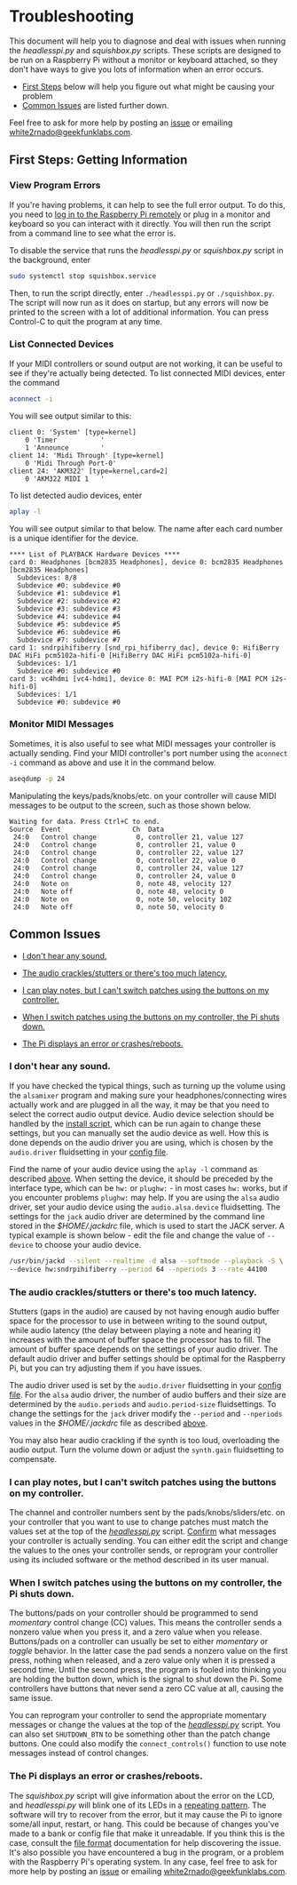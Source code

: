 # Troubleshooting


This document will help you to diagnose and deal with issues when running the _headlesspi.py_ and _squishbox.py_ scripts. These scripts are designed to be run on a Raspberry Pi without a monitor or keyboard attached, so they don't have ways to give you lots of information when an error occurs.

- [First Steps](#first-steps-getting-information) below will help you figure out what might be causing your problem
- [Common Issues](#common-issues) are listed further down.

Feel free to ask for more help by posting an [issue](https://github.com/albedozero/fluidpatcher/issues) or emailing white2rnado@geekfunklabs.com.


## First Steps: Getting Information

### View Program Errors

If you're having problems, it can help to see the full error output. To do this, you need to [log in to the Raspberry Pi remotely](https://www.raspberrypi.com/documentation/computers/remote-access.html) or plug in a monitor and keyboard so you can interact with it directly. You will then run the script from a command line to see what the error is.

To disable the service that runs the _headlesspi.py_ or _squishbox.py_ script in the background, enter

```bash
sudo systemctl stop squishbox.service
```

Then, to run the script directly, enter `./headlesspi.py` or `./squishbox.py`. The script will now run as it does on startup, but any errors will now be printed to the screen with a lot of additional information. You can press Control-C to quit the program at any time.

### List Connected Devices

If your MIDI controllers or sound output are not working, it can be useful to see if they're actually being detected. To list connected MIDI devices, enter the command
```bash
aconnect -i
```
You will see output similar to this:
```
client 0: 'System' [type=kernel]
    0 'Timer           '
    1 'Announce        '
client 14: 'Midi Through' [type=kernel]
    0 'Midi Through Port-0'
client 24: 'AKM322' [type=kernel,card=2]
    0 'AKM322 MIDI 1   '
```
To list detected audio devices, enter
```bash
aplay -l
```
You will see output similar to that below. The name after each card number is a unique identifier for the device.
```
**** List of PLAYBACK Hardware Devices ****
card 0: Headphones [bcm2835 Headphones], device 0: bcm2835 Headphones [bcm2835 Headphones]
  Subdevices: 8/8
  Subdevice #0: subdevice #0
  Subdevice #1: subdevice #1
  Subdevice #2: subdevice #2
  Subdevice #3: subdevice #3
  Subdevice #4: subdevice #4
  Subdevice #5: subdevice #5
  Subdevice #6: subdevice #6
  Subdevice #7: subdevice #7
card 1: sndrpihifiberry [snd_rpi_hifiberry_dac], device 0: HifiBerry DAC HiFi pcm5102a-hifi-0 [HifiBerry DAC HiFi pcm5102a-hifi-0]
  Subdevices: 1/1
  Subdevice #0: subdevice #0
card 3: vc4hdmi [vc4-hdmi], device 0: MAI PCM i2s-hifi-0 [MAI PCM i2s-hifi-0]
  Subdevices: 1/1
  Subdevice #0: subdevice #0
```

### Monitor MIDI Messages

Sometimes, it is also useful to see what MIDI messages your controller is actually sending. Find your MIDI controller's port number using the `aconnect -i` command as above and use it in the command below.
```bash
aseqdump -p 24
```
Manipulating the keys/pads/knobs/etc. on your controller will cause MIDI messages to be output to the screen, such as those shown below.
```
Waiting for data. Press Ctrl+C to end.
Source  Event                  Ch  Data
 24:0   Control change          0, controller 21, value 127
 24:0   Control change          0, controller 21, value 0
 24:0   Control change          0, controller 22, value 127
 24:0   Control change          0, controller 22, value 0
 24:0   Control change          0, controller 24, value 127
 24:0   Control change          0, controller 24, value 0
 24:0   Note on                 0, note 48, velocity 127
 24:0   Note off                0, note 48, velocity 0
 24:0   Note on                 0, note 50, velocity 102
 24:0   Note off                0, note 50, velocity 0
```


## Common Issues

- [I don't hear any sound.](#i-dont-hear-any-sound)

- [The audio crackles/stutters or there's too much latency.](#the-audio-cracklesstutters-or-theres-too-much-latency)

- [I can play notes, but I can't switch patches using the buttons on my controller.](#i-can-play-notes-but-i-cant-switch-patches-using-the-buttons-on-my-controller)

- [When I switch patches using the buttons on my controller, the Pi shuts down.](#when-i-switch-patches-using-the-buttons-on-my-controller-the-pi-shuts-down)

- [The Pi displays an error or crashes/reboots.](#the-pi-displays-an-error-or-crashesreboots)

### I don't hear any sound.

If you have checked the typical things, such as turning up the volume using the `alsamixer` program and making sure your headphones/connecting wires actually work and are plugged in all the way, it may be that you need to select the correct audio output device. Audio device selection should be handled by the [install script](README.md#raspberry-pi), which can be run again to change these settings, but you can manually set the audio device as well. How this is done depends on the audio driver you are using, which is chosen by the `audio.driver` fluidsetting in your [config file](patcher/file_formats.md).

Find the name of your audio device using the `aplay -l` command as described [above](#list-connected-devices). When setting the device, it should be preceded by the interface type, which can be `hw:` or `plughw:` - in most cases `hw:` works, but if you encounter problems `plughw:` may help. If you are using the `alsa` audio driver, set your audio device using the `audio.alsa.device` fluidsetting. The settings for the `jack` audio driver are determined by the command line stored in the _$HOME/.jackdrc_ file, which is used to start the JACK server. A typical example is shown below - edit the file and change the value of `--device` to choose your audio device.
```bash
/usr/bin/jackd --silent --realtime -d alsa --softmode --playback -S \
--device hw:sndrpihifiberry --period 64 --nperiods 3 --rate 44100
```

### The audio crackles/stutters or there's too much latency.

Stutters (gaps in the audio) are caused by not having enough audio buffer space for the processor to use in between writing to the sound output, while audio latency (the delay between playing a note and hearing it) increases with the amount of buffer space the processor has to fill. The amount of buffer space depends on the settings of your audio driver. The default audio driver and buffer settings should be optimal for the Raspberry Pi, but you can try adjusting them if you have issues.

The audio driver used is set by the `audio.driver` fluidsetting in your [config file](patcher/file_formats.md). For the `alsa` audio driver, the number of audio buffers and their size are determined by the `audio.periods` and `audio.period-size` fluidsettings. To change the settings for the `jack` driver modify the `--period` and `--nperiods` values in the _$HOME/.jackdrc_ file as described [above](#i-dont-hear-any-sound).

You may also hear audio crackling if the synth is too loud, overloading the audio output. Turn the volume down or adjust the `synth.gain` fluidsetting to compensate.

### I can play notes, but I can't switch patches using the buttons on my controller.

The channel and controller numbers sent by the pads/knobs/sliders/etc. on your controller that you want to use to change patches must match the values set at the top of the [_headlesspi.py_](headlesspi.py) script. [Confirm](#monitor-midi-messages) what messages your controller is actually sending. You can either edit the script and change the values to the ones your controller sends, or reprogram your controller using its included software or the method described in its user manual.

### When I switch patches using the buttons on my controller, the Pi shuts down.

The buttons/pads on your controller should be programmed to send _momentary_ control change (CC) values. This means the controller sends a nonzero value when you press it, and a zero value when you release. Buttons/pads on a controller can usually be set to either _momentary_ or _toggle_ behavior. In the latter case the pad sends a nonzero value on the first press, nothing when released, and a zero value only when it is pressed a second time. Until the second press, the program is fooled into thinking you are holding the button down, which is the signal to shut down the Pi. Some controllers have buttons that never send a zero CC value at all, causing the same issue.

You can reprogram your controller to send the appropriate momentary messages or change the values at the top of the [_headlesspi.py_](headlesspi.py) script. You can also set `SHUTDOWN_BTN` to be something other than the patch change buttons. One could also modify the `connect_controls()` function to use note messages instead of control changes.

### The Pi displays an error or crashes/reboots.

The _squishbox.py_ script will give information about the error on the LCD, and _headlesspi.py_ will blink one of its LEDs in a [repeating pattern](programs.md#headlesspipy). The software will try to recover from the error, but it may cause the Pi to ignore some/all input, restart, or hang. This could be because of changes you've made to a bank or config file that make it unreadable. If you think this is the case, consult the [file format](patcher/file_formats.md) documentation for help discovering the issue. It's also possible you have encountered a bug in the program, or a problem with the Raspberry Pi's operating system. In any case, feel free to ask for more help by posting an [issue](https://github.com/albedozero/fluidpatcher/issues) or emailing white2rnado@geekfunklabs.com.
